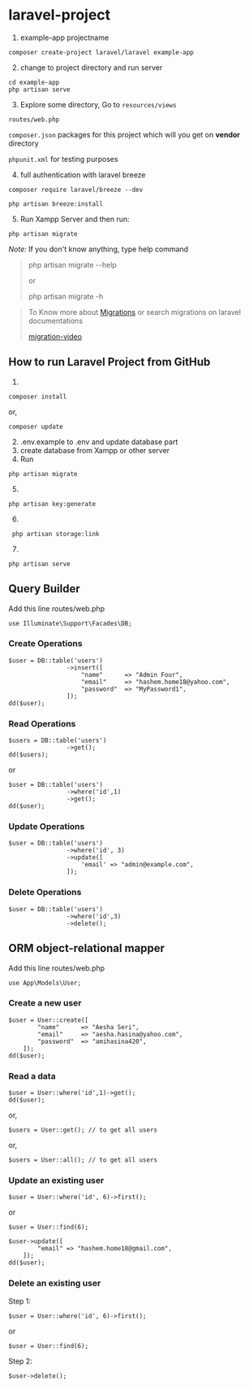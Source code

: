 # laravel-project

1. example-app projectname
```
composer create-project laravel/laravel example-app
```
2. change to project directory and run server
```
cd example-app
php artisan serve
```
3. Explore some directory, Go to ``resources/views``

``routes/web.php``
   
``composer.json`` packages for this project which will you get on **vendor** directory
   
``phpunit.xml`` for testing purposes

4. full authentication with laravel breeze
```
composer require laravel/breeze --dev

php artisan breeze:install
```
5. Run Xampp Server and then run:
```
php artisan migrate
```
*Note:* If you don't know anything, type help command
>
> php artisan migrate --help
>
> or
>
> php artisan migrate -h

> To Know more about [Migrations](https://laravel.com/docs/10.x/migrations#main-content) or search migrations on laravel documentations
> 
> [migration-video](https://www.youtube.com/watch?v=e5QcI5mDUBI)

## How to run Laravel Project from GitHub
1. 
```
composer install
```
or,

```
composer update
```

2. .env.example to .env and update database part
3. create database from Xampp or other server
4. Run
```
php artisan migrate
```
5. 
```
php artisan key:generate
```

6. 

```
 php artisan storage:link
```
7. 
```
php artisan serve
```


## Query Builder
Add this line routes/web.php

`use Illuminate\Support\Facades\DB;`

### Create Operations

```
$user = DB::table('users')
                ->insert([
                    "name"      => "Admin Four",
                    "email"     => "hashem.home18@yahoo.com",
                    "password"  => "MyPassword1",
                ]);
dd($user);
```

### Read Operations

```
$users = DB::table('users')
                ->get();
dd($users);
```
or

```
$user = DB::table('users')
                ->where('id',1)
                ->get();
dd($user);
```

### Update Operations

```
$user = DB::table('users')
                ->where('id', 3)
                ->update([
                    'email' => "admin@example.com",
                ]);
```

### Delete Operations

```
$user = DB::table('users')
                ->where('id',3)
                ->delete();
```

## ORM object-relational mapper

Add this line routes/web.php

``use App\Models\User;``

### Create a new user

```
$user = User::create([
        "name"      => "Aesha Seri",
        "email"     => "aesha.hasina@yahoo.com",
        "password"  => "amihasina420",
    ]);
dd($user);
```

### Read a data

```
$user = User::where('id',1)->get();
dd($user);
```
or, 
```
$users = User::get(); // to get all users
```
or, 
```
$users = User::all(); // to get all users
```



### Update an existing user

```
$user = User::where('id', 6)->first();
```
or

```
$user = User::find(6);
```

```
$user->update([
        "email" => "hashem.home18@gmail.com",
    ]); 
dd($user);
```

### Delete an existing user

Step 1: 
```
$user = User::where('id', 6)->first();
```
or

```
$user = User::find(6);
```

Step 2: 
```
$user->delete();
```

